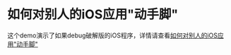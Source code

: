 
# 如何对别人的iOS应用"动手脚"
这个demo演示了如果debug破解版的iOS程序，详情请查看[如何对别人的iOS应用"动手脚"](https://aprilyoungs.github.io/blog/2020/01/08/ios-injection)
